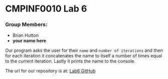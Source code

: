 # **CMPINF0010 Lab 6**

### Group Members:
- Brian Hutton
- __your name here__

Our program asks the user for their `name` and `number of iterations` and then for each iteration it concatenates the name to itself a number of times equal to the current iteration. Lastly it prints the name to the console.

The url for our repository is at:
[Lab6 GitHub](https://pages.github.com/)